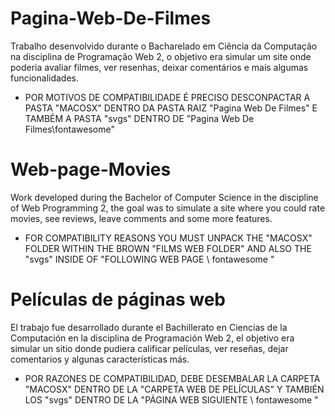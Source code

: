 # Pagina-Web-De-Filmes
Trabalho desenvolvido durante o Bacharelado em Ciência da Computação na disciplina de Programação Web 2, o objetivo era simular um site onde poderia avaliar filmes,  ver resenhas, deixar comentários e mais algumas funcionalidades.

* POR MOTIVOS DE COMPATIBILIDADE É PRECISO DESCONPACTAR A PASTA "MACOSX" DENTRO DA PASTA RAIZ "Pagina Web De Filmes\" E TAMBÉM A PASTA "svgs" DENTRO DE "Pagina Web De Filmes\fontawesome\"


# Web-page-Movies
Work developed during the Bachelor of Computer Science in the discipline of Web Programming 2, the goal was to simulate a site where you could rate movies, see reviews, leave comments and some more features.

* FOR COMPATIBILITY REASONS YOU MUST UNPACK THE "MACOSX" FOLDER WITHIN THE BROWN "FILMS WEB FOLDER" AND ALSO THE "svgs" INSIDE OF "FOLLOWING WEB PAGE \ fontawesome \"


# Películas de páginas web
El trabajo fue desarrollado durante el Bachillerato en Ciencias de la Computación en la disciplina de Programación Web 2, el objetivo era simular un sitio donde pudiera calificar películas, ver reseñas, dejar comentarios y algunas características más.

* POR RAZONES DE COMPATIBILIDAD, DEBE DESEMBALAR LA CARPETA "MACOSX" DENTRO DE LA "CARPETA WEB DE PELÍCULAS" Y TAMBIÉN LOS "svgs" DENTRO DE LA "PÁGINA WEB SIGUIENTE \ fontawesome \"
